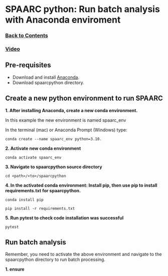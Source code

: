 # SPAARC python: Run batch analysis with Anaconda enviroment

### [Back to Contents](README.md)

### [Video](videos/1_c_SPAARC_python_setup_conda_enviroment.mp4)

## Pre-requisites 

- Download and install [Anaconda](https://www.anaconda.com/products/distribution).
- Download spaarcpython directory.


## Create a new python environment to run SPAARC

**1. After installing Anaconda, create a new conda environment.** 

In this example the new environment is named spaarc_env

In the terminal (mac) or Anaconda Prompt (Windows) type:  

```commandline
conda create --name spaarc_env python=3.10. 
```


**2. Activate new conda environment** 

```commandline
conda activate spaarc_env
```

**3. Navigate to spaarcpython source directory**

```commandline
cd <path>/<to>/spaarcpython
```


**4. In the **activated** conda environment:
Install pip, then use pip to install requirements.txt for spaarcpython.** 


```commandline
conda install pip       
```
```commandline
pip install -r requirements.txt
```

**5. Run pytest to check code installation was successful**
```commandline
pytest
```

## Run batch analysis 

Remember, you need to activate the above environment and navigate to the spaarcpython directory to run batch processing.

**1. ensure**














